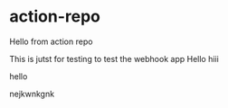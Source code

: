 # action-repo
Hello from action repo

This is jutst for testing to test the webhook app
Hello
hiii

hello

nejkwnkgnk